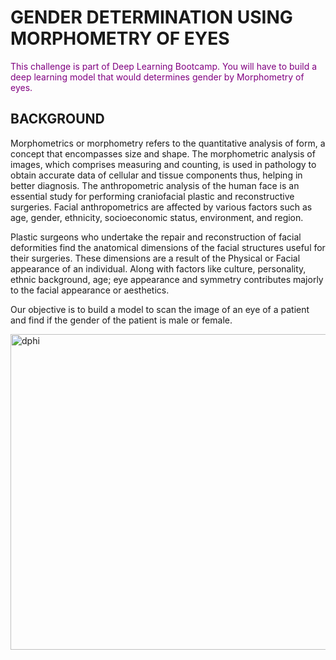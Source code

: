 # GENDER DETERMINATION USING MORPHOMETRY OF EYES 

 <span style=color:purple>This challenge is part of Deep Learning Bootcamp. You will have to build a deep learning model that would determines gender by Morphometry of eyes.</span>
 
 
 ## BACKGROUND
 
 Morphometrics or morphometry refers to the quantitative analysis of form, a concept that encompasses size and shape. The morphometric analysis of images, which comprises measuring and counting, is used in pathology to obtain accurate data of cellular and tissue components thus, helping in better diagnosis.
The anthropometric analysis of the human face is an essential study for performing craniofacial plastic and reconstructive surgeries. Facial anthropometrics are affected by various factors such as age, gender, ethnicity, socioeconomic status, environment, and region.  

Plastic surgeons who undertake the repair and reconstruction of facial deformities find the anatomical dimensions of the facial structures useful for their surgeries. These dimensions are a result of the Physical or Facial appearance of an individual. Along with factors like culture, personality, ethnic background, age; eye appearance and symmetry contributes majorly to the facial appearance or aesthetics. 
 
Our objective is to build a model to scan the image of an eye of a patient and find if the gender of the patient is male or female.



                
<img width="505" alt="dphi" src="https://user-images.githubusercontent.com/80144294/133936106-09c1a3a0-57eb-46ea-9e04-1829a8350db5.PNG">
